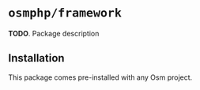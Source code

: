 # `osmphp/framework` #

**TODO**. Package description

## Installation ##

This package comes pre-installed with any Osm project.
